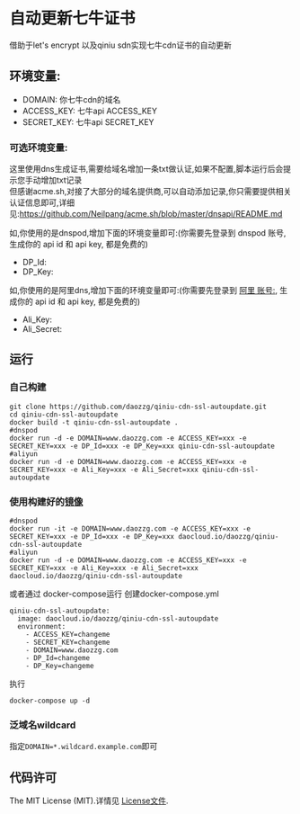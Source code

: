 # 自动更新七牛证书
借助于let's encrypt 以及qiniu sdn实现七牛cdn证书的自动更新

## 环境变量:
- DOMAIN: 你七牛cdn的域名
- ACCESS_KEY: 七牛api ACCESS_KEY
- SECRET_KEY: 七牛api SECRET_KEY

### 可选环境变量:
这里使用dns生成证书,需要给域名增加一条txt做认证,如果不配置,脚本运行后会提示您手动增加txt记录  
但感谢acme.sh,对接了大部分的域名提供商,可以自动添加记录,你只需要提供相关认证信息即可,详细见:https://github.com/Neilpang/acme.sh/blob/master/dnsapi/README.md  

如,你使用的是dnspod,增加下面的环境变量即可:(你需要先登录到 dnspod 账号, 生成你的 api id 和 api key, 都是免费的)
- DP_Id: 
- DP_Key: 

如,你使用的是阿里dns,增加下面的环境变量即可:(你需要先登录到 [阿里 账号:](https://ak-console.aliyun.com/#/accesskey), 生成你的 api id 和 api key, 都是免费的)
- Ali_Key: 
- Ali_Secret: 

## 运行

### 自己构建
```
git clone https://github.com/daozzg/qiniu-cdn-ssl-autoupdate.git
cd qiniu-cdn-ssl-autoupdate
docker build -t qiniu-cdn-ssl-autoupdate .
#dnspod
docker run -d -e DOMAIN=www.daozzg.com -e ACCESS_KEY=xxx -e SECRET_KEY=xxx -e DP_Id=xxx -e DP_Key=xxx qiniu-cdn-ssl-autoupdate
#aliyun
docker run -d -e DOMAIN=www.daozzg.com -e ACCESS_KEY=xxx -e SECRET_KEY=xxx -e Ali_Key=xxx -e Ali_Secret=xxx qiniu-cdn-ssl-autoupdate
```

### 使用构建好的[镜像](https://hub.daocloud.io/repos/c4b55b3e-74de-4c00-87e6-9a82b8484999)

```
#dnspod
docker run -it -e DOMAIN=www.daozzg.com -e ACCESS_KEY=xxx -e SECRET_KEY=xxx -e DP_Id=xxx -e DP_Key=xxx daocloud.io/daozzg/qiniu-cdn-ssl-autoupdate
#aliyun
docker run -d -e DOMAIN=www.daozzg.com -e ACCESS_KEY=xxx -e SECRET_KEY=xxx -e Ali_Key=xxx -e Ali_Secret=xxx daocloud.io/daozzg/qiniu-cdn-ssl-autoupdate
```
或者通过 docker-compose运行 
创建docker-compose.yml  
```
qiniu-cdn-ssl-autoupdate:
  image: daocloud.io/daozzg/qiniu-cdn-ssl-autoupdate
  environment:
    - ACCESS_KEY=changeme
    - SECRET_KEY=changeme
    - DOMAIN=www.daozzg.com
    - DP_Id=changeme
    - DP_Key=changeme
```
执行  
```
docker-compose up -d
```

### 泛域名wildcard

指定`DOMAIN=*.wildcard.example.com`即可

## 代码许可

The MIT License (MIT).详情见 [License文件](https://github.com/qiniu/python-sdk/blob/master/LICENSE).
